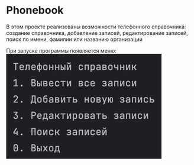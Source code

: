 # Phonebook

В этом проекте реализованы возможности телефонного справочника:
создание справочника, добавление записей, редактирование записей, поиск по имени, фамилии или названию организации

При запуске программы появляется меню:
![Alt text](/img/menu.png?raw=true "Optional Title")